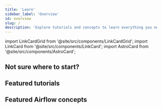 ```yaml
---
title: 'Learn'
sidebar_label: 'Overview'
id: overview
slug: /
description: 'Explore tutorials and concepts to learn everything you need to know about Apache Airflow and Astronomer'
---
```

import LinkCardGrid from '@site/src/components/LinkCardGrid';
import LinkCard from '@site/src/components/LinkCard';
import AstroCard from '@site/src/components/AstroCard';

<AstroCard />

## Not sure where to start?

<LinkCardGrid>
  <LinkCard label="Get started with Apache Airflow" description="Learn how to run Apache Airflow locally with open source tools." href="/learn/get-started-with-airflow" icon="/img/airflow-logo.png" />
  <LinkCard label="Write a DAG with the Astro Python SDK" description="Learn how to write an ETL pipeline with the Astro Python SDK." href="/learn/astro-python-sdk" icon="/img/astro-monogram.svg" />
</LinkCardGrid>

## Featured tutorials

<LinkCardGrid>
  <LinkCard label="Get started with Apache Airflow" description="Learn how to run Apache Airflow locally with open source tools." href="/learn/get-started-with-airflow" truncate />
  <LinkCard label="Get started with Apache Airflow" description="Learn how to run Apache Airflow locally with open source tools." href="/learn/get-started-with-airflow" truncate />
  <LinkCard label="Get started with Apache Airflow" description="Learn how to run Apache Airflow locally with open source tools." href="/learn/get-started-with-airflow" truncate />
</LinkCardGrid>

## Featured Airflow concepts

<LinkCardGrid>
  <LinkCard label="Get started with Apache Airflow" description="Learn how to run Apache Airflow locally with open source tools." href="/learn/get-started-with-airflow" truncate />
  <LinkCard label="Get started with Apache Airflow" description="Learn how to run Apache Airflow locally with open source tools." href="/learn/get-started-with-airflow" truncate />
  <LinkCard label="Get started with Apache Airflow" description="Learn how to run Apache Airflow locally with open source tools." href="/learn/get-started-with-airflow" truncate />
</LinkCardGrid>
